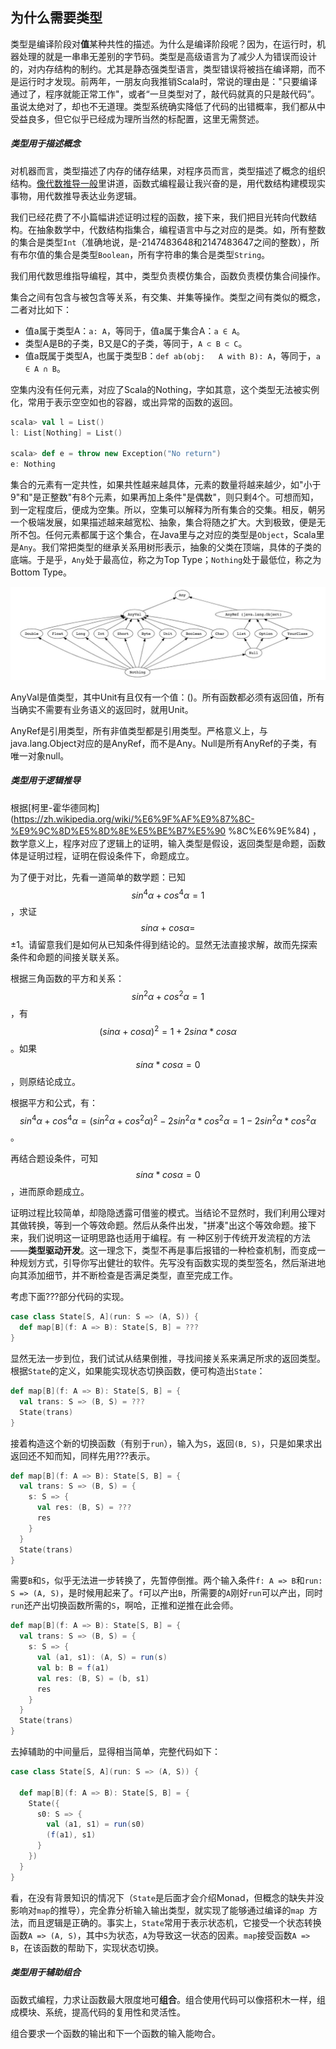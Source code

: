 ## 为什么需要类型

类型是编译阶段对**值**某种共性的描述。为什么是编译阶段呢？因为，在运行时，机器处理的就是一串串无差别的字节码。类型是高级语言为了减少人为错误而设计的，对内存结构的制约。尤其是静态强类型语言，类型错误将被挡在编译期，而不是运行时才发现。前两年，一朋友向我推销Scala时，常说的理由是："只要编译通过了，程序就能正常工作"，或者“一旦类型对了，敲代码就真的只是敲代码”。虽说太绝对了，却也不无道理。类型系统确实降低了代码的出错概率，我们都从中受益良多，但它似乎已经成为理所当然的标配置，这里无需赘述。

##### 类型用于描述概念

对机器而言，类型描述了内存的储存结果，对程序员而言，类型描述了概念的组织结构。[像代数推导一般](5_function/6_fp_algebra.md)里讲道，函数式编程最让我兴奋的是，用代数结构建模现实事物，用代数推导表达业务逻辑。

我们已经花费了不小篇幅讲述证明过程的函数，接下来，我们把目光转向代数结构。在抽象数学中，代数结构指集合，编程语言中与之对应的是类。如，所有整数的集合是类型`Int`（准确地说，是-2147483648和2147483647之间的整数），所有布尔值的集合是类型`Boolean`，所有字符串的集合是类型`String`。

我们用代数思维指导编程，其中，类型负责模仿集合，函数负责模仿集合间操作。

集合之间有包含与被包含等关系，有交集、并集等操作。类型之间有类似的概念，二者对比如下：

* 值a属于类型A：`a: A`，等同于，值a属于集合A：`a ∈ A`。
* 类型A是B的子类，B又是C的子类，等同于，`A ⊂ B ⊂ C`。
* 值a既属于类型A，也属于类型B：`def ab(obj:	 A with	B):	A`，等同于，`a ∈ A ∩ B`。

空集内没有任何元素，对应了Scala的Nothing，字如其意，这个类型无法被实例化，常用于表示空空如也的容器，或出异常的函数的返回。
```scala
scala> val l = List()
l: List[Nothing] = List()

scala> def e = throw new Exception("No return")
e: Nothing
```

集合的元素有一定共性，如果共性越来越具体，元素的数量将越来越少，如"小于9"和"是正整数"有8个元素，如果再加上条件"是偶数"，则只剩4个。可想而知，到一定程度后，便成为空集。所以，空集可以解释为所有集合的交集。相反，朝另一个极端发展，如果描述越来越宽松、抽象，集合将随之扩大。大到极致，便是无所不包。任何元素都属于这个集合，在Java里与之对应的类型是`Object`，Scala里是`Any`。我们常把类型的继承关系用树形表示，抽象的父类在顶端，具体的子类的底端。于是乎，`Any`处于最高位，称之为Top Type；`Nothing`处于最低位，称之为Bottom Type。

![](/imgs/type_diagram.jpeg)

<div class="alert alert-info">
<p>AnyVal是值类型，其中Unit有且仅有一个值：()。所有函数都必须有返回值，所有当确实不需要有业务语义的返回时，就用Unit。
</p>
AnyRef是引用类型，所有非值类型都是引用类型。严格意义上，与java.lang.Object对应的是AnyRef，而不是Any。Null是所有AnyRef的子类，有唯一对象null。
</div>

##### 类型用于逻辑推导

根据[柯里-霍华德同构](https://zh.wikipedia.org/wiki/%E6%9F%AF%E9%87%8C-%E9%9C%8D%E5%8D%8E%E5%BE%B7%E5%90 %8C%E6%9E%84) ，数学意义上，程序对应了逻辑上的证明，输入类型是假设，返回类型是命题，函数体是证明过程，证明在假设条件下，命题成立。

为了便于对比，先看一道简单的数学题：已知$$sin^4\alpha + cos^4\alpha = 1$$，求证$$sin\alpha + cos\alpha = 
$$±1。请留意我们是如何从已知条件得到结论的。显然无法直接求解，故而先探索条件和命题的间接关联关系。

根据三角函数的平方和关系：$$sin^2\alpha + cos^2\alpha = 1$$，有$$(sin\alpha + cos\alpha)^2 = 1 + 2sin\alpha*cos\alpha$$。如果$$sin\alpha*cos\alpha = 0$$，则原结论成立。

根据平方和公式，有：$$sin^4\alpha + cos^4\alpha = (sin^2\alpha + cos^2\alpha)^2 
 -2sin^2\alpha*cos^2\alpha = 1 - 2sin^2\alpha*cos^2\alpha$$。
 
再结合题设条件，可知$$sin\alpha*cos\alpha = 0$$，进而原命题成立。

证明过程比较简单，却隐隐透露可借鉴的模式。当结论不显然时，我们利用公理对其做转换，等到一个等效命题。然后从条件出发，"拼凑"出这个等效命题。接下来，我们说明这一证明思路也适用于编程。有
一种区别于传统开发流程的方法——**类型驱动开发**。这一理念下，类型不再是事后报错的一种检查机制，而变成一种规划方式，引导你写出健壮的软件。先写没有函数实现的类型签名，然后渐进地向其添加细节，并不断检查是否满足类型，直至完成工作。

考虑下面???部分代码的实现。
```scala
case class State[S, A](run: S => (A, S)) {
  def map[B](f: A => B): State[S, B] = ???
}
```
显然无法一步到位，我们试试从结果倒推，寻找间接关系来满足所求的返回类型。根据`State`的定义，如果能实现状态切换函数，便可构造出`State`：
```scala
def map[B](f: A => B): State[S, B] = {
  val trans: S => (B, S) = ???
  State(trans)
}
```
接着构造这个新的切换函数（有别于`run`），输入为`S`，返回`(B, S)`，只是如果求出返回还不知而知，同样先用???表示。
```scala
def map[B](f: A => B): State[S, B] = {
  val trans: S => (B, S) = {
    s: S => {
      val res: (B, S) = ???
      res
    }
  }
  State(trans)
}
```
需要`B`和`S`，似乎无法进一步转换了，先暂停倒推。两个输入条件`f: A => B`和`run: S => (A, S)`，是时候用起来了。`f`可以产出`B`，所需要的`A`刚好`run`可以产出，同时`run`还产出切换函数所需的`S`，啊哈，正推和逆推在此会师。
```scala
def map[B](f: A => B): State[S, B] = {
  val trans: S => (B, S) = {
    s: S => {
      val (a1, s1): (A, S) = run(s)
      val b: B = f(a1)
      val res: (B, S) = (b, s1)
      res
    }
  }
  State(trans)
}
```
去掉辅助的中间量后，显得相当简单，完整代码如下：
```scala
case class State[S, A](run: S => (A, S)) {

  def map[B](f: A => B): State[S, B] = {
    State({
      s0: S => {
        val (a1, s1) = run(s0)
        (f(a1), s1)
      }
    })
  }
}
```
看，在没有背景知识的情况下（`State`是后面才会介绍Monad，但概念的缺失并没影响对`map`的推导），完全靠分析输入输出类型，就实现了能够通过编译的`map
`方法，而且逻辑是正确的。事实上，`State`常用于表示状态机，它接受一个状态转换函数`A => (A, S)`，其中`S`为状态，`A`为导致这一状态的因素。`map`接受函数`A => B`，在该函数的帮助下，实现状态切换。

##### 类型用于辅助组合

函数式编程，力求让函数最大限度地可**组合**。组合使用代码可以像搭积木一样，组成模块、系统，提高代码的复用性和灵活性。

组合要求一个函数的输出和下一个函数的输入能吻合。

